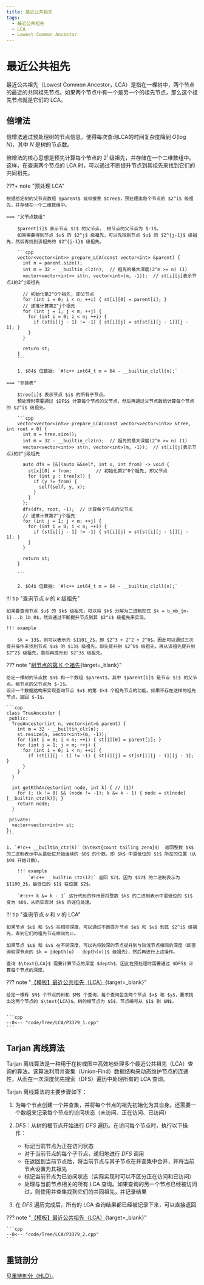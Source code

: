 ```yaml
---
title: 最近公共祖先
tags:
  - 最近公共祖先
  - LCA
  - Lowest Common Ancestor
---
```


# 最近公共祖先

最近公共祖先（$\text{Lowest Common Ancestor}，\text{LCA}$）是指在一棵树中，两个节点的最近的共同祖先节点。如果两个节点中有一个是另一个的祖先节点，那么这个祖先节点就是它们的 $\text{LCA}$。

## 倍增法

倍增法通过预处理树的节点信息，使得每次查询LCA的时间复杂度降到 $O(\log N)$，其中 $N$ 是树的节点数。

倍增法的核心思想是预先计算每个节点的 $2^i$ 级祖先，并存储在一个二维数组中。这样，在查询两个节点的 $\text{LCA}$ 时，可以通过不断提升节点到其祖先来找到它们的共同祖先。

???+ note "预处理 $\text{LCA}$"

    根据给定树的父节点数组 $parent$ 或邻接表 $tree$，预处理出每个节点的 $2^i$ 级祖先，并存储在一个二维数组中。

    === "父节点数组"

        $parent[i]$ 表示节点 $i$ 的父节点， 根节点的父节点为 $-1$。  
        如果需要得到节点 $u$ 的 $2^j$ 级祖先，可以先找到节点 $u$ 的 $2^{j-1}$ 级祖先，然后再找到该祖先的 $2^{j-1}$ 级祖先。

        ```cpp
        vector<vector<int>> prepare_LCA(const vector<int> &parent) {
          int n = parent.size();
          int m = 32 - __builtin_clz(n);  // 祖先的最大深度(2^m >= n) (1)
          vector<vector<int>> st(n, vector<int>(m, -1));  // st[i][j]表示节点i的2^j级祖先

          // 初始化第2^0个祖先, 即父节点
          for (int i = 0; i < n; ++i) { st[i][0] = parent[i]; }
          // 递推计算第2^j个祖先
          for (int j = 1; j < m; ++j) {
            for (int i = 0; i < n; ++i) {
              if (st[i][j - 1] != -1) { st[i][j] = st[st[i][j - 1]][j - 1]; }
            }
          }

          return st;
        }
        ```

        1. $64$ 位数据: `#!c++ int64_t m = 64 - __builtin_clzll(n);`
   
    === "邻接表"

        $tree[i]$ 表示节点 $i$ 的所有子节点。  
        预处理时需要通过 $DFS$ 计算每个节点的父节点，然后再通过父节点数组计算每个节点的 $2^i$ 级祖先。

        ```cpp
        vector<vector<int>> prepare_LCA(const vector<vector<int>> &tree, int root = 0) {
          int n = tree.size();
          int m = 32 - __builtin_clz(n);  // 祖先的最大深度(2^m >= n) (1)
          vector<vector<int>> st(n, vector<int>(m, -1));  // st[i][j]表示节点i的2^j级祖先

          auto dfs = [&](auto &&self, int x, int from) -> void {
            st[x][0] = from;         // 初始化第2^0个祖先, 即父节点
            for (int y : tree[x]) {
              if (y != from) {
                self(self, y, x);
              }
            }
          };
          dfs(dfs, root, -1);  // 计算每个节点的父节点
          // 递推计算第2^j个祖先
          for (int j = 1; j < m; ++j) {
            for (int i = 0; i < n; ++i) {
              if (st[i][j - 1] != -1) { st[i][j] = st[st[i][j - 1]][j - 1]; }
            }
          }

          return st;
        }

        ```

        2. $64$ 位数据: `#!c++ int64_t m = 64 - __builtin_clzll(n);`


!!! tip "查询节点 $u$ 的 $k$ 级祖先"

    如果要查询节点 $u$ 的 $k$ 级祖先，可以将 $k$ 分解为二进制形式 $k = b_mb_{m-1}...b_1b_0$，然后通过不断提升节点到其 $2^i$ 级祖先来实现。

    !!! example

        $k = 13$，则可以表示为 $1101_2$，即 $2^3 + 2^2 + 2^0$。因此可以通过三次提升操作来找到节点 $u$ 的 $13$ 级祖先，即先提升到 $2^0$ 级祖先，再从该祖先提升到 $2^2$ 级祖先，最后再提升到 $2^3$ 级祖先。
    

??? note "[树节点的第 K 个祖先](https://leetcode.cn/problems/kth-ancestor-of-a-tree-node/description/){target=_blank}"

    给定一棵树的节点数 $n$ 和一个数组 $parent$，其中 $parent[i]$ 是节点 $i$ 的父节点。根节点的父节点为 $-1$。  
    设计一个数据结构来实现查询节点 $u$ 的第 $k$ 个祖先节点的功能。如果不存在这样的祖先节点，返回 $-1$。

    ```cpp
    class TreeAncestor {
     public:
      TreeAncestor(int n, vector<int>& parent) {
        int m = 32 - __builtin_clz(n);
        st.resize(n, vector<int>(m, -1));
        for (int i = 0; i < n; ++i) { st[i][0] = parent[i]; }
        for (int j = 1; j < m; ++j) {
          for (int i = 0; i < n; ++i) {
            if (st[i][j - 1] != -1) { st[i][j] = st[st[i][j - 1]][j - 1]; }
          }
        }
      }

      int getKthAncestor(int node, int k) { // (1)!
        for (; (k != 0) && (node != -1); k &= k - 1) { node = st[node][__builtin_ctz(k)]; }
        return node;
      }

     private:
      vector<vector<int>> st;
    };
    ```

    1. `#!c++ __builtin_ctz(k)`（$\text{count tailing zero}$） 返回整数 $k$ 的二进制表示中从最低位开始连续的 $0$ 的个数，即 $k$ 中最低位的 $1$ 所在的位置（从 $0$ 开始计数）。

        !!! example
            `#!c++ __builtin_ctz(12)` 返回 $2$，因为 $12$ 的二进制表示为 $1100_2$，最低位的 $1$ 在位置 $2$。

        `#!c++ k &= k - 1` 这行代码的作用是将整数 $k$ 的二进制表示中最低位的 $1$ 变为 $0$，从而实现对 $k$ 的逐位处理。


!!! tip "查询节点 $u$ 和 $v$ 的 $\text{LCA}$"
    
    如果节点 $u$ 和 $v$ 在相同深度，可以通过不断提升节点 $u$ 和 $v$ 到其 $2^i$ 级祖先，直到它们的祖先节点相同为止。

    如果节点 $u$ 和 $v$ 在不同深度，可以先将较深的节点提升到与较浅节点相同的深度（即查询较深节点的 $k = |depth(u) - depth(v)|$ 级祖先），然后再进行上述操作。

    查询 $\text{LCA}$ 需要计算节点的深度 $depth$，因此在预处理时需要通过 $DFS$ 计算每个节点的深度。

??? note "[【模板】最近公共祖先（LCA）](https://www.luogu.com.cn/problem/P3379){target=_blank}"

    给定一棵有 $N$ 个节点的树和 $M$ 个查询，每个查询包含两个节点 $x$ 和 $y$，要求找出这两个节点的 $\text{LCA}$。树的根节点为 $S$，节点编号从 $1$ 到 $N$。


    ```cpp
    --8<-- "code/Tree/LCA/P3379_1.cpp"
    ```

## Tarjan 离线算法

$\text{Tarjan}$ 离线算法是一种用于在树或图中高效地处理多个最近公共祖先（$\text{LCA}$）查询的算法。该算法利用并查集（$\text{Union-Find}$）数据结构来动态维护节点的连通性，从而在一次深度优先搜索（$\text{DFS}$）遍历中处理所有的 $\text{LCA}$ 查询。

$\text{Tarjan}$ 离线算法的主要步骤如下：

1. 为每个节点创建一个并查集，并将每个节点的祖先初始化为其自身。还需要一个数组来记录每个节点的访问状态（未访问、正在访问、已访问）
2. $DFS$：从树的根节点开始进行 $DFS$ 遍历。在访问每个节点时，执行以下操作：

      - 标记当前节点为正在访问状态
      - 对于当前节点的每个子节点，递归地进行 $DFS$ 调用
      - 在返回到当前节点后，将当前节点与其子节点在并查集中合并，并将当前节点设置为其祖先
      - 标记当前节点为已访问状态（实际实现时可以不区分正在访问和已访问）
      - 处理与当前节点相关的所有 $\text{LCA}$ 查询。如果查询的另一个节点已经被访问过，则使用并查集找到它们的共同祖先，并记录结果

3. 在 $DFS$ 遍历完成后，所有的 $\text{LCA}$ 查询结果都已经被记录下来，可以直接返回


??? note "[【模板】最近公共祖先（LCA）](https://www.luogu.com.cn/problem/P3379){target=_blank}"

    ```cpp
    --8<-- "code/Tree/LCA/P3379_2.cpp"
    ```

## 重链剖分

见[重链剖分（HLD）](./HLD.md)。